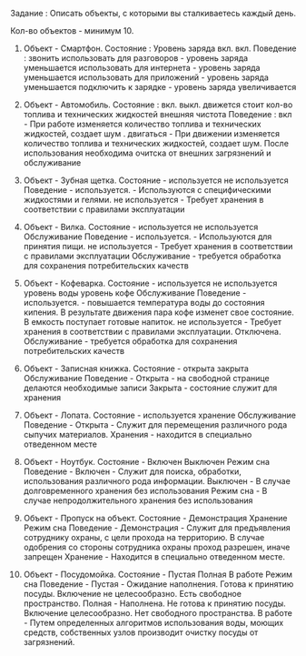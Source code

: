 Задание : Описать объекты, с которыми вы сталкиваетесь каждый день.

Кол-во объектов - минимум 10.
 
1) Объект - Смартфон.
Состояние :
Уровень заряда
вкл. вкл.
Поведение :
звонить
использовать для разговоров - уровень заряда уменьшается
использовать для интернета - уровень заряда уменьшается
использовать для приложений - уровень заряда уменьшается
подключить к зарядке - уровень заряда увеличивается

2) Объект - Автомобиль.
Состояние :
вкл. выкл.
движется
стоит
кол-во топлива и технических жидкостей
внешняя чистота
Поведение :
вкл - При работе изменяется количество топлива и технических жидкостей, создает шум .
двигаться - При движении изменяется количество топлива и технических жидкостей, создает шум.
После использования необходима очитска от внешних загрязнений и обслуживание
 
3) Объект - Зубная щетка.
Состояние -
используется 
не используется
Поведение -
используется. - Используются с специфическими жидкостями и гелями.
не используется - Требует хранения в соответствии с правилами эксплуатации

4) Объект - Вилка.
Состояние -
используется 
не используется
Обслуживание
Поведение -
используется. - Используются для принятия пищи.
не используется - Требует хранения в соответствии с правилами эксплуатации
Обслуживание - требуется обработка для сохранения потребительских качеств

5) Объект - Кофеварка.
Состояние -
используется 
не используется
уровень воды
уровень кофе
Обслуживание
Поведение -
используется. - повышается температура воды до состояния кипения. В результате движения пара кофе изменет свое состояние. В емкость поступает готовые напиток.
не используется - Требует хранения в соответствии с правилами эксплуатации. Отключена.
Обслуживание - требуется обработка для сохранения потребительских качеств

6) Объект - Записная книжка.
Состояние -
открыта
закрыта
Обслуживание
Поведение -
Открыта - на свободной странице делаются необходимые записи
Закрыта - состояние служит для хранения

7) Объект - Лопата.
Состояние -
используется
хранение
Обслуживание
Поведение -
Открыта - Служит для перемещения различного рода сыпучих материалов.
Хранения - находится в специально отведенном месте

8) Объект - Ноутбук.
Состояние -
Включен
Выключен
Режим сна
Поведение -
Включен - Служит для поиска, обработки, использования различного рода информации.
Выключен - В случае долговременного хранения без использования
Режим сна - В случае непродолжительного хранения без использования

9) Объект - Пропуск на объект.
Состояние -
Демонстрация
Хранение
Режим сна
Поведение -
Демонстрация - Служит для предъявления сотруднику охраны, с цели прохода на территорию. В случае одобрения со стороны сотрудника охраны проход разрешен, иначе запрещен
Хранение - Находится в специально отведенном месте.

10) Объект - Посудомойка.
Состояние -
Пустая
Полная
В работе
Режим сна
Поведение -
Пустая - Ожидание наполнения. Готова к принятию посуды. Включение не целесообразно. Есть свободное пространство.
Полная - Наполнена. Не готова к принятию посуды. Включение  целесообразно. Нет свободного пространства.
В работе - Путем определенных алгоритмов использования воды, моющих средств, собственных узлов производит очистку посуды от загрязнений.

